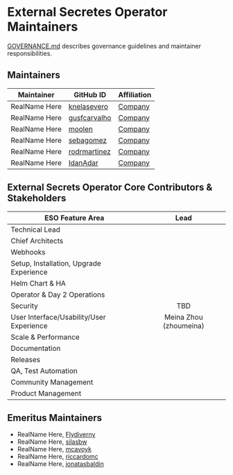 # External Secretes Operator Maintainers

[GOVERNANCE.md](https://github.com/external-secrets/external-secrets/blob/main/GOVERNANCE.md)
describes governance guidelines and maintainer responsibilities.

## Maintainers

| Maintainer | GitHub ID | Affiliation |
| --------------- | --------- | ----------- |
| RealName Here | [knelasevero](https://github.com/knelasevero) | [Company](https://www.github.com/Company/) |
| RealName Here | [gusfcarvalho](https://github.com/gusfcarvalho) | [Company](https://www.github.com/Company/) |
| RealName Here | [moolen](https://github.com/moolen) | [Company](https://www.github.com/Company/) |
| RealName Here | [sebagomez](https://github.com/sebagomez) | [Company](https://www.github.com/Company/) |
| RealName Here | [rodrmartinez](https://github.com/rodrmartinez) | [Company](https://www.github.com/Company/) |
| RealName Here | [IdanAdar](https://github.com/IdanAdar) | [Company](https://www.github.com/Company/) |


## External Secrets Operator Core Contributors & Stakeholders

| ESO Feature Area | Lead |
| ----------------------------- | :---------------------: |
| Technical Lead |  |
| Chief Architects |  |
| Webhooks |  |
| Setup, Installation, Upgrade Experience |  |
| Helm Chart & HA |  |
| Operator & Day 2 Operations |  |
| Security | TBD |
| User Interface/Usability/User Experience | Meina Zhou (zhoumeina) |
| Scale & Performance | |
| Documentation |  |
| Releases |  |
| QA, Test Automation |  |
| Community Management |  |
| Product Management |  |

## Emeritus Maintainers

* RealName Here, [Flydiverny](https://github.com/Flydiverny)
* RealName Here, [silasbw](https://github.com/silasbw)
* RealName Here, [mcavoyk](https://github.com/mcavoyk)
* RealName Here, [riccardomc](https://github.com/riccardomc)
* RealName Here, [jonatasbaldin](https://github.com/jonatasbaldin)
